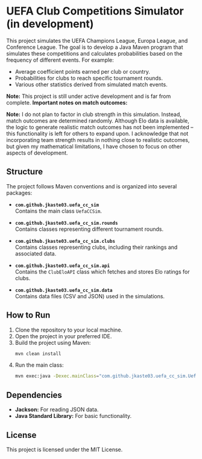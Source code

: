 # UEFA Club Competitions Simulator (in development)

This project simulates the UEFA Champions League, Europa League, and Conference League. The goal is to develop a Java Maven program that simulates these competitions and calculates probabilities based on the frequency of different events. For example:

- Average coefficient points earned per club or country.
- Probabilities for clubs to reach specific tournament rounds.
- Various other statistics derived from simulated match events.

**Note:** This project is still under active development and is far from complete.
**Important notes on match outcomes:**

**Note:** I do not plan to factor in club strength in this simulation. Instead, match outcomes are determined randomly. Although Elo data is available, the logic to generate realistic match outcomes has not been implemented – this functionality is left for others to expand upon. I acknowledge that not incorporating team strength results in nothing close to realistic outcomes, but given my mathematical limitations, I have chosen to focus on other aspects of development.

## Structure

The project follows Maven conventions and is organized into several packages:

- **`com.github.jkaste03.uefa_cc_sim`**  
  Contains the main class `UefaCCSim`.

- **`com.github.jkaste03.uefa_cc_sim.rounds`**  
  Contains classes representing different tournament rounds.

- **`com.github.jkaste03.uefa_cc_sim.clubs`**  
  Contains classes representing clubs, including their rankings and associated data.

- **`com.github.jkaste03.uefa_cc_sim.api`**  
  Contains the `ClubEloAPI` class which fetches and stores Elo ratings for clubs.

- **`com.github.jkaste03.uefa_cc_sim.data`**  
  Contains data files (CSV and JSON) used in the simulations.

## How to Run

1. Clone the repository to your local machine.
2. Open the project in your preferred IDE.
3. Build the project using Maven:
   ```bash
   mvn clean install
   ```
4. Run the main class:
   ```bash
   mvn exec:java -Dexec.mainClass="com.github.jkaste03.uefa_cc_sim.UefaCCSim"
   ```

## Dependencies

- **Jackson:** For reading JSON data.
- **Java Standard Library:** For basic functionality.

## License

This project is licensed under the MIT License.
